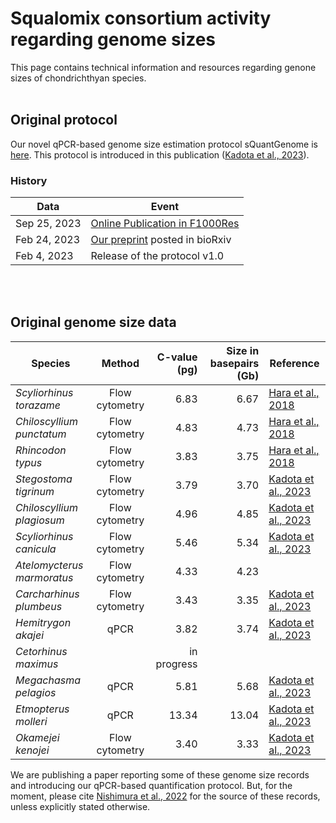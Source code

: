 # Squalomix consortium activity regarding genome sizes
This page contains technical information and resources regarding genone sizes of chondrichthyan species. 
<BR>
<BR>  

## Original protocol
Our novel qPCR-based genome size estimation protocol sQuantGenome is [here](https://github.com/Squalomix/c-value/blob/main/Protocol-sQuantGenome-v1.0.pdf). This protocol is introduced in this publication ([Kadota et al., 2023](https://f1000research.com/articles/12-1204)).

### History
|Data|Event|
|----|----|
|Sep 25, 2023|[Online Publication in F1000Res](https://f1000research.com/articles/12-1204)| 
|Feb 24, 2023|[Our preprint](https://www.biorxiv.org/content/10.1101/2023.02.23.529029v1.full) posted in bioRxiv|
|Feb 4, 2023|Release of the protocol v1.0|

<BR>
<BR>

## Original genome size data

|Species|Method| C-value (pg) | Size in basepairs (Gb)|Reference|
|----|:----:|----:|----:|----|
|*Scyliorhinus torazame*|Flow cytometry|6.83| 6.67|[Hara et al., 2018](https://www.nature.com/articles/s41559-018-0673-5)|
|*Chiloscyllium punctatum*|Flow cytometry|4.83|4.73|[Hara et al., 2018](https://www.nature.com/articles/s41559-018-0673-5)|
|*Rhincodon typus*|Flow cytometry|3.83|3.75|[Hara et al., 2018](https://www.nature.com/articles/s41559-018-0673-5)|
|*Stegostoma tigrinum*|Flow cytometry|3.79|3.70|[Kadota et al., 2023](https://f1000research.com/articles/12-1204)|
|*Chiloscyllium plagiosum*|Flow cytometry|4.96|4.85|[Kadota et al., 2023](https://f1000research.com/articles/12-1204)|
|*Scyliorhinus canicula*|Flow cytometry|5.46|5.34|[Kadota et al., 2023](https://f1000research.com/articles/12-1204)|
|*Atelomycterus marmoratus*|Flow cytometry|4.33|4.23||
|*Carcharhinus plumbeus*|Flow cytometry|3.43|3.35|[Kadota et al., 2023](https://f1000research.com/articles/12-1204)|
|*Hemitrygon akajei*|qPCR|3.82|3.74|[Kadota et al., 2023](https://f1000research.com/articles/12-1204)|
|*Cetorhinus maximus*||in progress|||
|*Megachasma pelagios*|qPCR|5.81|5.68|[Kadota et al., 2023](https://f1000research.com/articles/12-1204)|
|*Etmopterus molleri*|qPCR|13.34|13.04|[Kadota et al., 2023](https://f1000research.com/articles/12-1204)|
|*Okamejei kenojei*|Flow cytometry|3.40|3.33|[Kadota et al., 2023](https://f1000research.com/articles/12-1204)|

We are publishing a paper reporting some of these genome size records and introducing our qPCR-based quantification protocol. But, for the moment, please cite [Nishimura et al., 2022](https://f1000research.com/articles/11-1077/v1) for the source of these records, unless explicitly stated otherwise.
